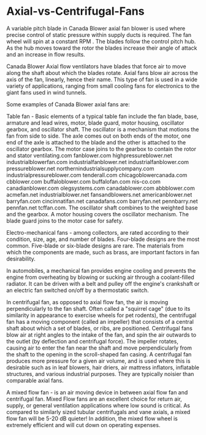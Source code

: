 # Axial-vs-Centrifugal-Fans
A variable pitch blade in Canada Blower axial fan blower is used where precise control of static pressure within supply ducts is required. The fan wheel will spin at a constant RPM . The blades follow the control pitch hub. As the hub moves toward the rotor the blades increase their angle of attack and an increase in flow results. 

Canada Blower Axial flow ventilators have blades that force air to move along the shaft about which the blades rotate. Axial fans blow air across the axis of the fan, linearly, hence their name. This type of fan is used in a wide variety of applications, ranging from small cooling fans for electronics to the giant fans used in wind tunnels.

Some examples of Canada Blower axial fans are:

Table fan - Basic elements of a typical table fan include the fan blade, base, armature and lead wires, motor, blade guard, motor housing, oscillator gearbox, and oscillator shaft. The oscillator is a mechanism that motions the fan from side to side. The axle comes out on both ends of the motor, one end of the axle is attached to the blade and the other is attached to the oscillator gearbox. The motor case joins to the gearbox to contain the rotor and stator ventilating.com fanblower.com highpressureblower.net industrialblowerfan.com industrialfanblower.net industrialfanblower.com pressureblower.net northernindustrialsupplycompany.com industrialpressureblower.com tenderall.com chicagoblowercanada.com cbblower.com buffaloblower.com buffalofan.com nis-co.com canadianblower.com olegsystems.com canadablower.com abbblower.com acmefan.net industrialblower.net fansandblowers.net americanblower.net barryfan.com cincinnatifan.net canadafans.com barryfan.net pennbarry.net pennfan.net tcffan.com. The oscillator shaft combines to the weighted base and the gearbox. A motor housing covers the oscillator mechanism. The blade guard joins to the motor case for safety. 

Electro-mechanical fans - among collectors, are rated according to their condition, size, age, and number of blades. Four-blade designs are the most common. Five-blade or six-blade designs are rare. The materials from which the components are made, such as brass, are important factors in fan desirability. 
 
In automobiles, a mechanical fan provides engine cooling and prevents the engine from overheating by blowing or sucking air through a coolant-filled radiator. It can be driven with a belt and pulley off the engine's crankshaft or an electric fan switched on/off by a thermostatic switch. 

In centrifugal fan, as opposed to axial flow fan, the air is moving perpendicularly to the fan shaft. Often called a "squirrel cage" (due to its similarity in appearance to exercise wheels for pet rodents), the centrifugal fan has a moving component (called an impeller) that consists of a central shaft about which a set of blades, or ribs, are positioned. Centrifugal fans blow air at right angles to the intake of the fan, and spin the air outwards to the outlet (by deflection and centrifugal force). The impeller rotates, causing air to enter the fan near the shaft and move perpendicularly from the shaft to the opening in the scroll-shaped fan casing. A centrifugal fan produces more pressure for a given air volume, and is used where this is desirable such as in leaf blowers, hair driers, air mattress inflators, inflatable structures, and various industrial purposes. They are typically noisier than comparable axial fans.

A mixed flow fan - is an air moving device in between axial flow fan and centrifugal fan. Mixed Flow fans are an excellent choice for return air, supply, or general ventilation applications where low sound is critical. As compared to similarly sized tubular centrifugals and vane axials, a mixed flow fan will be 5-20 dB quieter! In addition, the mixed flow wheel is extremely efficient and will cut down on operating expenses.
